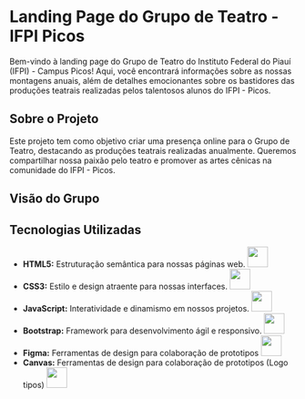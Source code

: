 
# Landing Page do Grupo de Teatro - IFPI Picos


Bem-vindo à landing page do Grupo de Teatro do Instituto Federal do Piauí (IFPI) - Campus Picos! Aqui, você encontrará informações sobre as nossas montagens anuais, além de detalhes emocionantes sobre os bastidores das produções teatrais realizadas pelos talentosos alunos do IFPI - Picos.


## Sobre o Projeto

Este projeto tem como objetivo criar uma presença online para o Grupo de Teatro, destacando as produções teatrais realizadas anualmente. Queremos compartilhar nossa paixão pelo teatro e promover as artes cênicas na comunidade do IFPI - Picos.

##  Visão do Grupo


## Tecnologias Utilizadas

- **HTML5:** Estruturação semântica para nossas páginas web. <img src="./icone/html.png" width="36"/>
- **CSS3:** Estilo e design atraente para nossas interfaces. <img src="./icone/icons8-css3-96.png" width="36"/>
- **JavaScript:** Interatividade e dinamismo em nossos projetos. <img src="./icone/js.png" width="36"/>
- **Bootstrap:** Framework para desenvolvimento ágil e responsivo. <img src="./icone/icons8-logo-bootstrap-96.png" width="36"/>
- **Figma:** Ferramentas de design para colaboração de prototipos  <img src="./icone/icons8-figma-96.png" width="36"/>
- **Canvas:** Ferramentas de design para colaboração de prototipos (Logo tipos)  <img src="./icone/icons8-aplicativo-canva-64.png" width="36"/>


